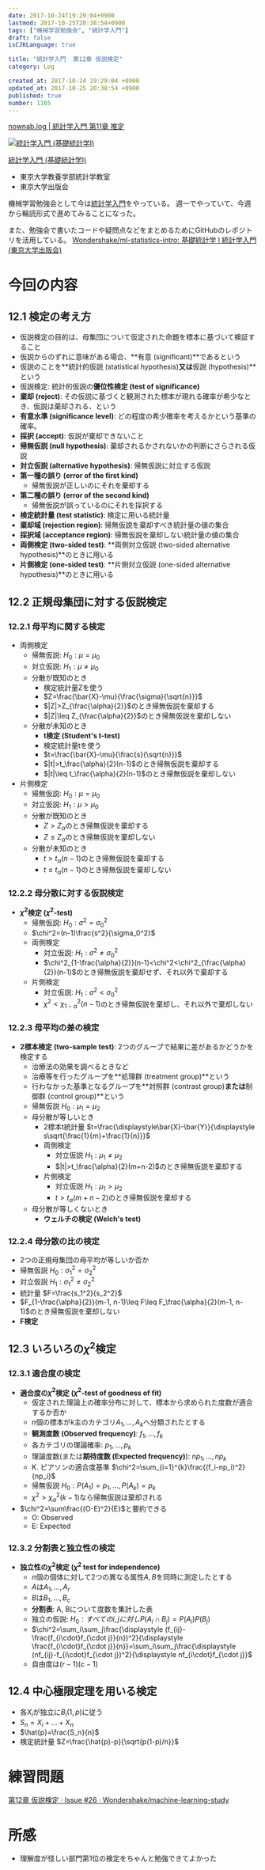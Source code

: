 ```yaml
---
date: 2017-10-24T19:29:04+0900
lastmod: 2017-10-25T20:38:54+0900
tags: ["機械学習勉強会", "統計学入門"]
draft: false
isCJKLanguage: true

title: "統計学入門  第12章 仮説検定"
category: Log

created_at: 2017-10-24 19:29:04 +0900
updated_at: 2017-10-25 20:38:54 +0900
published: true
number: 1165
---
```


[nownab.log | 統計学入門 第11章 推定](https://blog.nownabe.com/2017/10/16/1142.html)

<div class="asin">
<div class="asin-image"><a href="https://www.amazon.co.jp/exec/obidos/ASIN/4130420658/nownabe0c-22/" rel="nofollow noopener" target="_blank"><img src="http://images-jp.amazon.com/images/P/4130420658.09._SL160_.jpg" alt="統計学入門 (基礎統計学Ⅰ)" title="統計学入門 (基礎統計学Ⅰ)"></a></div>
<div class="asin-detail">
<p><a href="https://www.amazon.co.jp/exec/obidos/ASIN/4130420658/nownabe0c-22/" rel="nofollow noopener" target="_blank">統計学入門 (基礎統計学Ⅰ)</a></p>
<ul>
<li>東京大学教養学部統計学教室</li>
<li>東京大学出版会</li>
</ul>
</div>

<p></p>
</div>

機械学習勉強会として今は[統計学入門](https://www.amazon.co.jp/exec/obidos/ASIN/4130420658/nownabe0c-22/)をやっている。
週一でやっていて、今週から輪読形式で進めてみることになった。

また、勉強会で書いたコードや疑問点などをまとめるためにGitHubのレポジトリを活用している。
[Wondershake/ml-statistics-intro: 基礎統計学 I 統計学入門 (東京大学出版会)](https://github.com/Wondershake/ml-statistics-intro)

# 今回の内容
## 12.1 検定の考え方
* 仮説検定の目的は、母集団について仮定された命題を標本に基づいて検証すること
* 仮説からのずれに意味がある場合、**有意 (significant)**であるという
* 仮説のことを**統計的仮説 (statistical hypothesis)**又は**仮説 (hypothesis)**という
* 仮説検定: 統計的仮説の**優位性検定 (test of significance)**
* **棄却 (reject)**: その仮説に基づくと観測された標本が現れる確率が希少なとき、仮説は棄却される、という
* **有意水準 (significance level)**: どの程度の希少確率を考えるかという基準の確率。
* **採択 (accept)**: 仮説が棄却できないこと
* **帰無仮説 (null hypothesis)**: 棄却されるかされないかの判断にさらされる仮説
* **対立仮説 (alternative hypothesis)**: 帰無仮説に対立する仮説
* **第一種の誤り (error of the first kind)**
    * 帰無仮説が正しいのにそれを棄却する
* **第二種の誤り (error of the second kind)**
    * 帰無仮説が誤っているのにそれを採択する
* **検定統計量 (test statistic)**: 検定に用いる統計量
* **棄却域 (rejection region)**: 帰無仮説を棄却すべき統計量の値の集合
* **採択域 (acceptance region)**: 帰無仮説を棄却しない統計量の値の集合
* **両側検定 (two-sided test)**: **両側対立仮説 (two-sided alternative hypothesis)**のときに用いる
* **片側検定 (one-sided test)**: **片側対立仮説 (one-sided alternative hypothesis)**のときに用いる

## 12.2 正規母集団に対する仮説検定
### 12.2.1 母平均に関する検定
* 両側検定
    * 帰無仮説: $H_0:\mu=\mu_0$
    * 対立仮説: $H_1: \mu\neq\mu_0$
    * 分散が既知のとき
        * 検定統計量Zを使う
        * $Z=\frac{\bar{X}-\mu}{\frac{\sigma}{\sqrt{n}}}$
        * $|Z|>Z_{\frac{\alpha}{2}}$のとき帰無仮説を棄却する
        * $|Z|\leq Z_{\frac{\alpha}{2}}$のとき帰無仮説を棄却しない
    * 分散が未知のとき
        * **t検定 (Student's t-test)**
        * 検定統計量tを使う
        * $t=\frac{\bar{X}-\mu}{\frac{s}{\sqrt{n}}}$
        * $|t|>t_\frac{\alpha}{2}(n-1)$のとき帰無仮説を棄却する
        * $|t|\leq t_\frac{\alpha}{2}(n-1)$のとき帰無仮説を棄却しない
* 片側検定
    * 帰無仮説: $H_0:\mu=\mu_0$
    * 対立仮説: $H_1: \mu>\mu_0$
    * 分散が既知のとき
        * $Z>Z_\alpha$のとき帰無仮説を棄却する
        * $Z\leq Z_\alpha$のとき帰無仮説を棄却しない
    * 分散が未知のとき
        * $t>t_\alpha(n-1)$のとき帰無仮説を棄却する
        * $t\leq t_\alpha(n-1)$のとき帰無仮説を棄却しない

### 12.2.2 母分散に対する仮説検定
* **$\chi^2$検定 ($\chi^2$-test)**
    * 帰無仮説: $H_0: \sigma^2=\sigma_0^2$
    * $\chi^2=(n-1)\frac{s^2}{\sigma_0^2}$
    * 両側検定
        * 対立仮説: $H_1: \sigma^2\neq\sigma_0^2$
        * $\chi^2_{1-\frac{\alpha}{2}}(n-1)<\chi^2<\chi^2_{\frac{\alpha}{2}}(n-1)$のとき帰無仮説を棄却せず、それ以外で棄却する
    * 片側検定
        * 対立仮説: $H_1: \sigma^2<\sigma_0^2$
        * $\chi^2<\chi^2_{1-\alpha}(n-1)$のとき帰無仮説を棄却し、それ以外で棄却しない

### 12.2.3 母平均の差の検定
* **2標本検定 (two-sample test)**: 2つのグループで結果に差があるかどうかを検定する
    * 治療法の効果を調べるときなど
    * 治療等を行ったグループを**処理群 (treatment group)**という
    * 行わなかった基準となるグループを**対照群 (contrast group)**または**制御群 (control group)**という
    * 帰無仮説 $H_0: \mu_1=\mu_2$
    * 母分散が等しいとき
        * 2標本t統計量 $t=\frac{\displaystyle\bar{X}-\bar{Y}}{\displaystyle s\sqrt{\frac{1}{m}+\frac{1}{n}}}$
        * 両側検定
            * 対立仮説 $H_1: \mu_1\neq\mu_2$
            * $|t|>t_\frac{\alpha}{2}(m+n-2)$のとき帰無仮説を棄却する
        * 片側検定
            * 対立仮説 $H_1: \mu_1>\mu_2$
            * $t>t_\alpha(m+n-2)$のとき帰無仮説を棄却する
    * 母分散が等しくないとき
        * **ウェルチの検定 (Welch's test)**

### 12.2.4 母分散の比の検定
* 2つの正規母集団の母平均が等しいか否か
* 帰無仮説 $H_0:\sigma_1^2=\sigma_2^2$
* 対立仮説 $H_1:\sigma_1^2\neq\sigma_2^2$
* 統計量 $F=\frac{s_1^2}{s_2^2}$
* $F_{1-\frac{\alpha}{2}}(m-1, n-1)\leq F\leq F_\frac{\alpha}{2}(m-1, n-1)$のとき帰無仮説を棄却しない
* **F検定**

## 12.3 いろいろの$\chi^2$検定
### 12.3.1 適合度の検定
* **適合度の$\chi^2$検定 ($\chi^2$-test of goodness of fit)**
    * 仮定された理論上の確率分布に対して、標本から求められた度数が適合するか否か
    * $n$個の標本が$k$主のカテゴリ$A_1,\dots,A_k$へ分類されたとする
    * **観測度数 (Observed frequency)**: $f_1,\dots,f_k$
    * 各カテゴリの理論確率: $p_1,\dots,p_k$
    * 理論度数(または**期待度数 (Expected frequency)**): $np_1, \dots, np_k$
    * K. ピアソンの適合度基準 $\chi^2=\sum_{i=1}^{k}\frac{(f_i-np_i)^2}{np_i}$
    * 帰無仮説 $H_0: P(A_1)=p_1,\dots,P(A_k)=p_k$
    * $\chi^2>\chi_\alpha^2(k-1)$なら帰無仮説は棄却される
* $\chi^2=\sum\frac{(O-E)^2}{E}$と要約できる
    * O: Observed
    * E: Expected

### 12.3.2 分割表と独立性の検定
* **独立性の$\chi^2$検定 ($\chi^2$ test for independence)**
    * $n$個の個体に対して2つの異なる属性$A, B$を同時に測定したとする
    * $A$は$A_1,\dots,A_r$
    * $B$は$B_1,\dots,B_c$
    * **分割表**: A, Bについて度数を集計した表
    * 独立の仮説: $H_0: すべてのi,jに対しP(A_i\cap B_j)=P(A_i)P(B_j)$
    * $\chi^2=\sum_i\sum_j\frac{\displaystyle (f_{ij}-\frac{f_{i\cdot}f_{\cdot j}}{n})^2}{\displaystyle \frac{f_{i\cdot}f_{\cdot j}}{n}}=\sum_i\sum_j\frac{\displaystyle (nf_{ij}-f_{i\cdot}f_{\cdot j})^2}{\displaystyle nf_{i\cdot}f_{\cdot j}}$
    * 自由度は$(r-1)(c-1)$

## 12.4 中心極限定理を用いる検定
* 各$X_i$が独立に$B_i(1, p)$に従う
* $S_n=X_i+\dots+X_n$
* $\hat{p}=\frac{S_n}{n}$
* 検定統計量 $Z=\frac{\hat{p}-p}{\sqrt{p(1-p)/n}}$

# 練習問題
[第12章 仮説検定 · Issue #26 · Wondershake/machine-learning-study](https://github.com/Wondershake/machine-learning-study/issues/26)


# 所感
* 理解度が怪しい部門第1位の検定をちゃんと勉強できてよかった

```math
```
